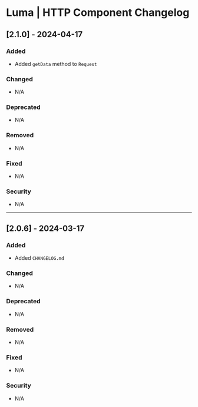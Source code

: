 # Luma | HTTP Component Changelog

## [2.1.0] - 2024-04-17
### Added
- Added `getData` method to `Request`

### Changed
- N/A

### Deprecated
- N/A

### Removed
- N/A

### Fixed
- N/A

### Security
- N/A

---

## [2.0.6] - 2024-03-17
### Added
- Added `CHANGELOG.md`

### Changed
- N/A

### Deprecated
- N/A

### Removed
- N/A

### Fixed
- N/A

### Security
- N/A